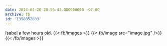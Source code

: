```yaml
---
date: 2014-04-20 20:56:43.000000000 -07:00
archive: fb
id: '1398052603'
---
```


Isabel a few hours old.
{{< fb/images >}}
{{< fb/image src="image.jpg" />}}
{{< /fb/images >}}
